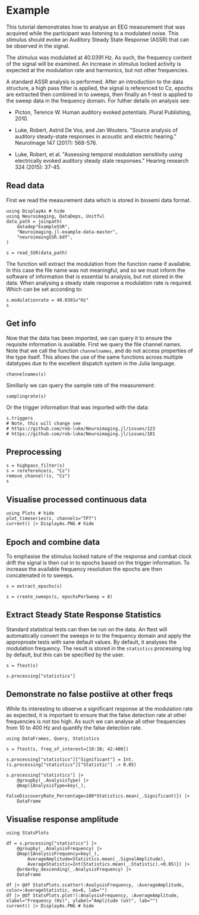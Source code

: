 # Example

This tutorial demonstrates how to analyse an EEG measurement
that was acquired while the participant was listening to a modulated
noise. This stimulus should evoke an Auditory Steady State Response (ASSR)
that can be observed in the signal.

The stimulus was modulated at 40.0391 Hz. As such, the frequency content of
the signal will be examined. An increase in stimulus locked activity is
expected at the modulation rate and harmonics, but not other frequencies.

A standard ASSR analysis is performed. After an introduction to the data
structure, a high pass filter is applied, the signal is referenced to Cz,
epochs are extracted then combined in to sweeps, then finally an f-test
is applied to the sweep data in the frequency domain. For futher details on analysis see:

* Picton, Terence W. Human auditory evoked potentials. Plural Publishing, 2010.

* Luke, Robert, Astrid De Vos, and Jan Wouters. "Source analysis of auditory steady-state responses in acoustic and electric hearing." NeuroImage 147 (2017): 568-576.

* Luke, Robert, et al. "Assessing temporal modulation sensitivity using electrically evoked auditory steady state responses." Hearing research 324 (2015): 37-45.



## Read data

First we read the measurement data which is stored in biosemi data format.

```@example fileread
using DisplayAs # hide
using Neuroimaging, DataDeps, Unitful
data_path = joinpath(
    datadep"ExampleSSR",
    "Neuroimaging.jl-example-data-master",
    "neuroimaingSSR.bdf",
)

s = read_SSR(data_path)
```

The function will extract the modulation from the function name if available.
In this case the file name was not meaningful, and so we must inform the software of
information that is essential to analysis, but not stored in the data.
When analysing a steady state response a modulation rate is required.
Which can be set according to:

```@example fileread
s.modulationrate = 40.0391u"Hz"
s
```


## Get info

Now that the data has been imported, we can query it to ensure the
requisite information is available. First we query the file channel names.
Note that we call the function `channelnames`, and do not access properties of the type itself.
This allows the use of the same functions across multiple 
datatypes due to the excellent dispatch system in the Julia language.

```@example fileread
channelnames(s)
```

Simillarly we can query the sample rate of the measurement:

```@example fileread
samplingrate(s)
```

Or the trigger information that was imported with the data:

```@example fileread
s.triggers
# Note, this will change see 
# https://github.com/rob-luke/Neuroimaging.jl/issues/123
# https://github.com/rob-luke/Neuroimaging.jl/issues/101
```


## Preprocessing

```@example fileread
s = highpass_filter(s)
s = rereference(s, "Cz")
remove_channel!(s, "Cz")
s
```


## Visualise processed continuous data

```@example fileread
using Plots # hide
plot_timeseries(s, channels="TP7")
current() |> DisplayAs.PNG # hide
```


## Epoch and combine data

To emphasise the stimulus locked nature of the response and combat clock drift
the signal is then cut in to epochs based on the trigger information.
To increase the available frequency resolution the epochs are
then concatenated in to sweeps.

```@example fileread
s = extract_epochs(s)

s = create_sweeps(s, epochsPerSweep = 8)
```


## Extract Steady State Response Statistics

Standard statistical tests can then be run on the data.
An ftest will automatically convert the sweeps in to the frequency domain and
apply the approproate tests with sane default values.
By default, it analyses the modulation frequency.
The result is stored in the `statistics` processing log by default,
but this can be specified by the user.

```@example fileread
s = ftest(s)

s.processing["statistics"]
```

## Demonstrate no false postiive at other freqs

While its interesting to observe a significant response at the modulation rate as expected,
it is important to ensure that the false detection rate at other frequencies is not too high.
As such we can analyse all other frequencies from 10 to 400 Hz and quantify
the false detection rate.

```@example fileread
using DataFrames, Query, Statistics

s = ftest(s, freq_of_interest=[10:38; 42:400])

s.processing["statistics"]["Significant"] = Int.(s.processing["statistics"]["Statistic"] .< 0.05)

s.processing["statistics"] |> 
    @groupby(_.AnalysisType) |> 
    @map({AnalysisType=key(_),
        FalseDiscoveryRate_Percentage=100*Statistics.mean(_.Significant)}) |>
    DataFrame
```

## Visualise response amplitude

```@example fileread
using StatsPlots

df = s.processing["statistics"] |> 
    @groupby(_.AnalysisFrequency) |> 
    @map({AnalysisFrequency=key(_),
        AverageAmplitude=Statistics.mean(_.SignalAmplitude),
        AverageStatistic=Int(Statistics.mean(_.Statistic).<0.05)}) |>
    @orderby_descending(_.AnalysisFrequency) |> 
    DataFrame

df |> @df StatsPlots.scatter(:AnalysisFrequency, :AverageAmplitude, color=:AverageStatistic, ms=6, lab="")
df |> @df StatsPlots.plot!(:AnalysisFrequency, :AverageAmplitude, xlabel="Frequency (Hz)", ylabel="Amplitude (uV)", lab="")
current() |> DisplayAs.PNG # hide
```

